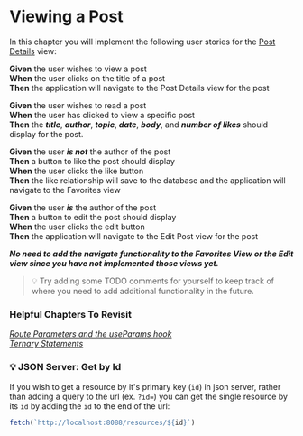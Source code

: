 # Viewing a Post
In this chapter you will implement the following user stories for the [Post Details](./LEARN_WIREFRAME.md#-post-details) view:

**Given** the user wishes to view a post<br>
**When** the user clicks on the title of a post<br>
**Then**  the application will navigate to the Post Details view for the post

**Given** the user wishes to read a post<br>
**When** the user has clicked to view a specific post<br>
**Then** the ***title***, ***author***, ***topic***, ***date***, ***body***, and ***number of likes*** should display for the post.

**Given** the user ***is not*** the author of the post<br>
**Then** a button to like the post should display<br>
**When** the user clicks the like button<br>
**Then** the like relationship will save to the database and the application will navigate to the Favorites view

**Given** the user ***is*** the author of the post<br>
**Then** a button to edit the post should display<br>
**When** the user clicks the edit button<br>
**Then** the application will navigate to the Edit Post view for the post


***No need to add the navigate functionality to the Favorites View or the Edit view since you have not implemented those views yet.*** 

>💡 Try adding some TODO comments for yourself to keep track of where you need to add additional functionality in the future.


### Helpful Chapters To Revisit

*[Route Parameters and the useParams hook](./REPAIR_CUST_DETAILS.md#route-parameters-and-the-useparams-hook)*<br>
*[Ternary Statements](./REPAIR_CUSTOMER_LIST.md#ternary-statements)*


### 💡 JSON Server: Get by Id
If you wish to get a resource by it's primary key (`id`) in json server, rather than adding a query to the url (ex. `?id=`) you can get the single resource by its `id` by adding the `id` to the end of the url: 

```javascript
fetch(`http://localhost:8088/resources/${id}`)
```